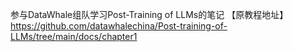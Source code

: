 参与DataWhale组队学习Post-Training of LLMs的笔记
【原教程地址】https://github.com/datawhalechina/Post-training-of-LLMs/tree/main/docs/chapter1
